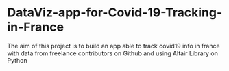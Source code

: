 # DataViz-app-for-Covid-19-Tracking-in-France
The aim of this project is to build an app able to track covid19 info in france with data from freelance contributors on Github and using Altair Library on Python
